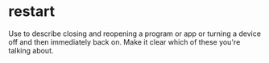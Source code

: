 # restart

Use to describe closing and reopening a program or app or turning a device off and then immediately back on. Make it clear which of these you're talking about.

